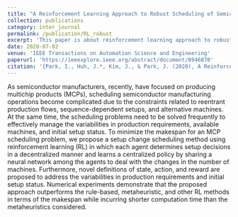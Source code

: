 ```yaml
---
title: "A Reinforcement Learning Approach to Robust Scheduling of Semiconductor Manufacturing Facilities"
collection: publications
category: inter_journal
permalink: /publication/RL_robust
excerpt: 'This paper is about reinforcement learning approach to robust scheduling of semiconductor manufacturing facilities.'
date: 2020-07-02
venue: 'IEEE Transactions on Automation Science and Engineering'
paperurl: 'https://ieeexplore.ieee.org/abstract/document/8946870'
citation: '{Park, I., Huh, J.*, Kim, J., & Park, J. (2020), A Reinforcement Learning Approach to Robust Scheduling of Semiconductor Manufacturing Facilities, IEEE Transactions on Automation Science and Engineering, 17(3), 1420-1431. (SCIE)'
---
```


As semiconductor manufacturers, recently, have focused on producing multichip products (MCPs), scheduling semiconductor manufacturing operations become complicated due to the constraints related to reentrant production flows, sequence-dependent setups, and alternative machines. At the same time, the scheduling problems need to be solved frequently to effectively manage the variabilities in production requirements, available machines, and initial setup status. To minimize the makespan for an MCP scheduling problem, we propose a setup change scheduling method using reinforcement learning (RL) in which each agent determines setup decisions in a decentralized manner and learns a centralized policy by sharing a neural network among the agents to deal with the changes in the number of machines. Furthermore, novel definitions of state, action, and reward are proposed to address the variabilities in production requirements and initial setup status. Numerical experiments demonstrate that the proposed approach outperforms the rule-based, metaheuristic, and other RL methods in terms of the makespan while incurring shorter computation time than the metaheuristics considered.
